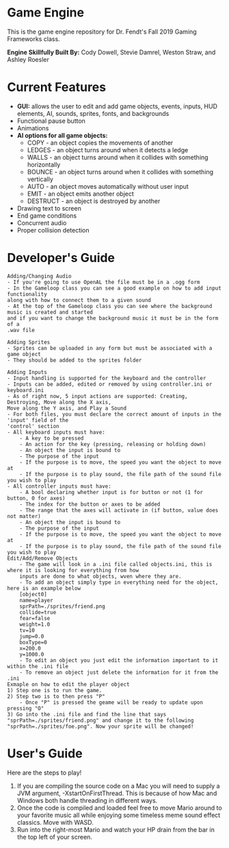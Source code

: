 # Game Engine
This is the game engine repository for Dr. Fendt's Fall 2019 Gaming Frameworks class.

**Engine Skillfully Built By:** Cody Dowell, Stevie Damrel, Weston Straw, and Ashley Roesler

# Current Features
- **GUI:** allows the user to edit and add game objects, events, inputs, HUD elements, AI, sounds, sprites, fonts, and backgrounds
- Functional pause button
- Animations
- **AI options for all game objects:**
  - COPY - an object copies the movements of another
  - LEDGES - an object turns around when it detects a ledge
  - WALLS - an object turns around when it collides with something horizontally
  - BOUNCE - an object turns around when it collides with something vertically
  - AUTO - an object moves automatically without user input
  - EMIT - an object emits another object
  - DESTRUCT - an object is destroyed by another
- Drawing text to screen
- End game conditions
- Concurrent audio
- Proper collision detection

# Developer's Guide
    Adding/Changing Audio
    - If you're going to use OpenAL the file must be in a .ogg form
    - In the Gameloop class you can see a good example on how to add input functionality 
    along with how to connect them to a given sound
    - At the top of the Gameloop class you can see where the background music is created and started
    and if you want to change the background music it must be in the form of a
    .wav file

    Adding Sprites
    - Sprites can be uploaded in any form but must be associated with a game object
    - They should be added to the sprites folder
    
    Adding Inputs
    - Input handling is supported for the keyboard and the controller
    - Inputs can be added, edited or removed by using controller.ini or keyboard.ini
    - As of right now, 5 input actions are supported: Creating, Destroying, Move along the X axis,
    Move along the Y axis, and Play a Sound
    - For both files, you must declare the correct amount of inputs in the 'input' field of the 
    'control' section
    - All keyboard inputs must have:
        - A key to be pressed
        - An action for the key (pressing, releasing or holding down)
        - An object the input is bound to
        - The purpose of the input
        - If the purpose is to move, the speed you want the object to move at
        - If the purpose is to play sound, the file path of the sound file you wish to play
    - All controller inputs must have:
        - A bool declaring whether input is for button or not (1 for button, 0 for axes)
        - The index for the button or axes to be added
        - The range that the axes will activate in (if button, value does not matter)
        - An object the input is bound to
        - The purpose of the input
        - If the purpose is to move, the speed you want the object to move at
        - If the purpose is to play sound, the file path of the sound file you wish to play
    Edit/Add/Remove Objects
        - The game will look in a .ini file called objects.ini, this is where it is looking for everything from how 
        inputs are done to what objects, wven where they are.
        - To add an object simply type in everything need for the object, here is an example below 
        [object0]
        name=player
        sprPath=./sprites/friend.png
        collide=true
        fear=false
        weight=1.0
        tv=10
        jump=0.0
        boxType=0
        x=200.0
        y=1000.0
        - To edit an object you just edit the information important to it within the .ini file
        - To remove an object just delete the information for it from the .ini
    Exmaple on how to edit the player object
    1) Step one is to run the game.
    2) Step two is to then press "P"
        - Once "P" is pressed the geame will be ready to update upon pressing "O"
    3) Go into the .ini file and find the line that says "sprPath=./sprites/friend.png" and change it to the following
    "sprPath=./sprites/foe.png". Now your sprite will be changed!
    
# User's Guide
Here are the steps to play!
1) If you are compiling the source code on a Mac you will need to supply a 
JVM argument, -XstartOnFirstThread. This is because of how Mac and Windows
both handle threading in different ways.
2) Once the code is compiled and loaded feel free to move Mario around
to your favorite music all while enjoying some timeless
meme sound effect classics. Move with WASD.
3) Run into the right-most Mario and watch your HP drain from the bar in the top left of your screen.

